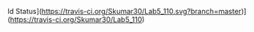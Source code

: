 ld Status](https://travis-ci.org/Skumar30/Lab5_110.svg?branch=master)](https://travis-ci.org/Skumar30/Lab5_110)

